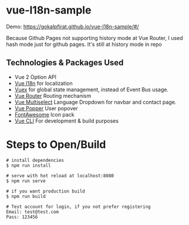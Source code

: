 # vue-l18n-sample

Demo: https://gokalpfirat.github.io/vue-l18n-sample/#/

Because Github Pages not supporting history mode at Vue Router, I used hash mode just for github pages. It's still at history mode in repo

## Technologies & Packages Used
* Vue 2 Option API
* [Vue l18n](https://kazupon.github.io/vue-i18n/) for localization
* [Vuex](https://vuex.vuejs.org/) for global state management, instead of Event Bus usage.
* [Vue Router](https://router.vuejs.org/) Routing mechanism
* [Vue Multiselect](https://vue-multiselect.js.org/) Language Dropdown for navbar and contact page.
* [Vue Popper](https://github.com/RobinCK/vue-popper) User popover
* [FontAwesome](https://fontawesome.com/how-to-use/on-the-web/using-with/vuejs) Icon pack
* [Vue CLI](https://cli.vuejs.org/) For development & build purposes

# Steps to Open/Build

```
# install dependencies
$ npm run install

# serve with hot reload at localhost:8080
$ npm run serve

# if you want production build
$ npm run build
```

```
# Test account for login, if you not prefer registering
Email: test@test.com
Pass: 123456
```
